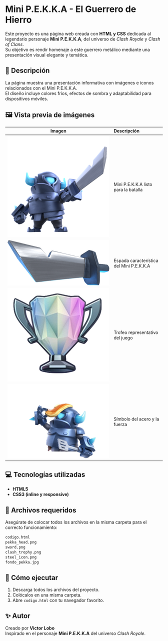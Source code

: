 # Mini P.E.K.K.A - El Guerrero de Hierro

Este proyecto es una página web creada con **HTML y CSS** dedicada al legendario personaje **Mini P.E.K.K.A**, del universo de *Clash Royale* y *Clash of Clans*.  
Su objetivo es rendir homenaje a este guerrero metálico mediante una presentación visual elegante y temática.

## 🧠 Descripción

La página muestra una presentación informativa con imágenes e íconos relacionados con el Mini P.E.K.K.A.  
El diseño incluye colores fríos, efectos de sombra y adaptabilidad para dispositivos móviles.

## 🖼️ Vista previa de imágenes

| Imagen | Descripción |
|:--:|:--|
| ![Mini P.E.K.K.A](pekka_head.png) | Mini P.E.K.K.A listo para la batalla |
| ![Espada](sword.png) | Espada característica del Mini P.E.K.K.A |
| ![Trofeo Clash Royale](clash_trophy.png) | Trofeo representativo del juego |
| ![Icono de acero](steel_icon.png) | Símbolo del acero y la fuerza |

## 💻 Tecnologías utilizadas

- **HTML5**
- **CSS3 (inline y responsive)**

## 📁 Archivos requeridos

Asegúrate de colocar todos los archivos en la misma carpeta para el correcto funcionamiento:

```
codigo.html
pekka_head.png
sword.png
clash_trophy.png
steel_icon.png
fondo_pekka.jpg
```

## 🚀 Cómo ejecutar

1. Descarga todos los archivos del proyecto.  
2. Colócalos en una misma carpeta.  
3. Abre `codigo.html` con tu navegador favorito.

## ✨ Autor

Creado por **Victor Lobo**  
Inspirado en el personaje **Mini P.E.K.K.A** del universo *Clash Royale*.
